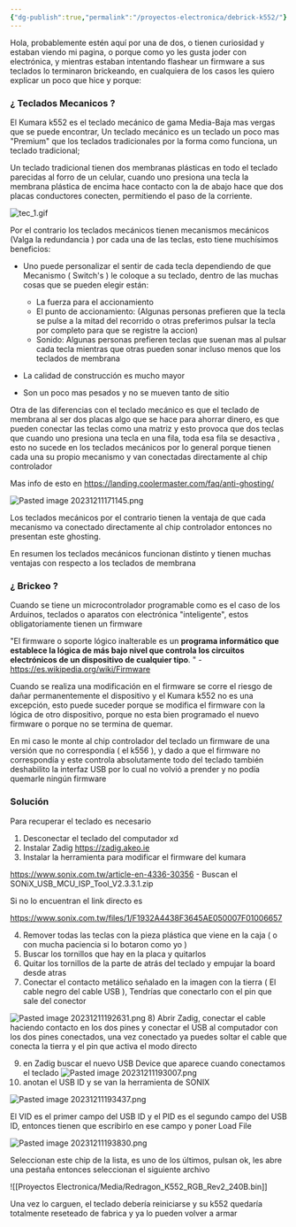 ```yaml
---
{"dg-publish":true,"permalink":"/proyectos-electronica/debrick-k552/"}
---
```


Hola, probablemente estén aquí por una de dos, o tienen curiosidad y estaban viendo mi pagina, o porque como yo les gusta joder con electrónica, y mientras estaban intentando flashear un firmware a sus teclados lo terminaron brickeando, en cualquiera de los casos les quiero explicar un poco que hice y porque:
### ¿ Teclados Mecanicos ?

El Kumara k552 es el teclado mecánico de gama Media-Baja mas vergas que se puede encontrar, Un teclado mecánico es un teclado un poco mas "Premium" que los teclados tradicionales por la forma como funciona, un teclado tradicional;

Un teclado tradicional tienen dos membranas plásticas en todo el teclado parecidas al forro de un celular, cuando uno presiona una tecla la membrana plástica de encima hace contacto con la de abajo hace que dos placas conductores conecten, permitiendo el paso de la corriente.

![tec_1.gif](/img/user/Proyectos%20Electronica/Media/tec_1.gif)

Por el contrario los teclados mecánicos tienen mecanismos mecánicos (Valga la redundancia ) por cada una de las teclas, esto tiene muchísimos beneficios:

- Uno puede personalizar el sentir de cada tecla dependiendo de que Mecanismo ( Switch's ) le coloque a su teclado, dentro de las muchas cosas que se pueden elegir están:

	- La fuerza para el accionamiento
	- El punto de accionamiento: (Algunas personas prefieren que la tecla se pulse a la mitad del recorrido o otras preferimos pulsar la tecla por completo para que se registre la accion)
	- Sonido: Algunas personas prefieren teclas que suenan mas al pulsar cada tecla mientras que otras pueden sonar incluso menos que los teclados de membrana

- La calidad de construcción es mucho mayor
- Son un poco mas pesados y no se mueven tanto de sitio


Otra de las diferencias con el teclado mecánico es que el teclado de membrana al ser dos placas algo que se hace para ahorrar dinero, es que pueden conectar las teclas como una matriz y esto provoca que dos teclas que cuando uno presiona una tecla en una fila, toda esa fila se desactiva , esto no sucede en los teclados mecánicos por lo general porque tienen cada una su propio mecanismo y van conectadas directamente al chip controlador

Mas info de esto en https://landing.coolermaster.com/faq/anti-ghosting/

![Pasted image 20231211171145.png](/img/user/Proyectos%20Electronica/Media/Pasted%20image%2020231211171145.png)


Los teclados mecánicos por el contrario tienen la ventaja de que cada mecanismo va conectado directamente al chip controlador entonces no presentan este ghosting.

En resumen los teclados mecánicos funcionan distinto y tienen muchas ventajas con respecto a los teclados de membrana




### ¿ Brickeo ?

Cuando se tiene un microcontrolador programable como es el caso de los Arduinos, teclados o aparatos con electrónica "inteligente", estos obligatoriamente tienen un firmware

"El firmware o soporte lógico inalterable es un **programa informático que establece la lógica de más bajo nivel que controla los circuitos electrónicos de un dispositivo de cualquier tipo**. " - https://es.wikipedia.org/wiki/Firmware

Cuando se realiza una modificación en el firmware se corre el riesgo de dañar permanentemente el dispositivo y el Kumara k552 no es una excepción, esto puede suceder porque se modifica el firmware con la lógica de otro dispositivo, porque no esta bien programado el nuevo firmware o porque no se termina de quemar.

En mi caso le monte al chip controlador del teclado un firmware de una versión que no correspondía ( el k556 ), y dado a que el firmware no correspondía y este controla absolutamente todo del teclado también deshabilito la interfaz USB por lo cual no volvió a prender y no podía quemarle ningún firmware 



### Solución

Para recuperar el teclado es necesario

1) Desconectar el teclado del computador xd 
2) Instalar Zadig
https://zadig.akeo.ie
3) Instalar la herramienta para modificar el firmware del kumara

https://www.sonix.com.tw/article-en-4336-30356 - Buscan el 
SONiX_USB_MCU_ISP_Tool_V2.3.3.1.zip

Si no lo encuentran el link directo es 

https://www.sonix.com.tw/files/1/F1932A4438F3645AE050007F01006657


4) Remover todas las teclas con la pieza plástica que viene en la caja ( o con mucha paciencia si lo botaron como yo )
5) Buscar los tornillos que hay en la placa y quitarlos
6) Quitar los tornillos de la parte de atrás del teclado y empujar la board desde atras
7) Conectar el contacto metálico señalado en la imagen con la tierra ( El cable negro del cable USB ), Tendrías que conectarlo con el pin que sale del conector

![Pasted image 20231211192631.png](/img/user/Pasted%20image%2020231211192631.png)
8) Abrir Zadig, conectar el cable haciendo contacto en los dos pines y conectar el USB al computador con los dos pines conectados, una vez conectado ya puedes soltar el cable que conecta la tierra y el pin que activa el modo directo

9) en Zadig buscar el nuevo USB Device que aparece cuando conectamos el teclado
![Pasted image 20231211193007.png](/img/user/Pasted%20image%2020231211193007.png)
10) anotan el USB ID y se van la herramienta de SONIX

![Pasted image 20231211193437.png](/img/user/Pasted%20image%2020231211193437.png)

El VID es el primer campo del USB ID y el PID es el segundo campo del USB  ID, entonces tienen que escribirlo en ese campo y poner Load File

![Pasted image 20231211193830.png](/img/user/Pasted%20image%2020231211193830.png)

Seleccionan este chip de la lista, es uno de los últimos, pulsan ok, les abre una pestaña entonces seleccionan el siguiente archivo

![[Proyectos Electronica/Media/Redragon_K552_RGB_Rev2_240B.bin]]

Una vez lo carguen, el teclado debería reiniciarse y su k552 quedaría totalmente reseteado de fabrica y ya lo pueden volver a armar
